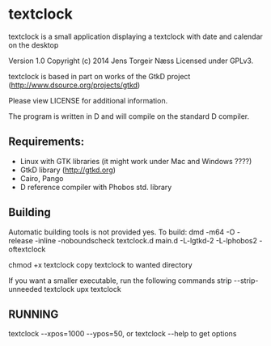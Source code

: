 textclock
=========

textclock is a small application displaying a textclock with date and calendar on the desktop

Version 1.0
Copyright (c) 2014 Jens Torgeir Næss
Licensed under GPLv3. 

textclock is based in part on works of the GtkD project 
(http://www.dsource.org/projects/gtkd)

Please view LICENSE for additional information.

The program is written in D and will compile on the standard D compiler.

Requirements:
-------------
- Linux with GTK libraries (it might work under Mac and Windows ????)
- GtkD library (http://gtkd.org)
- Cairo, Pango
- D reference compiler with Phobos std. library 


Building
--------
Automatic building tools is not provided yes.
To build:
dmd -m64 -O -release -inline -noboundscheck textclock.d main.d -L-lgtkd-2 -L-lphobos2 -oftextclock

chmod +x textclock
copy textclock to wanted directory

If you want a smaller executable, run the following commands
strip --strip-unneeded textclock
upx textclock

RUNNING
-------
textclock --xpos=1000 --ypos=50, or
textclock --help to get options
